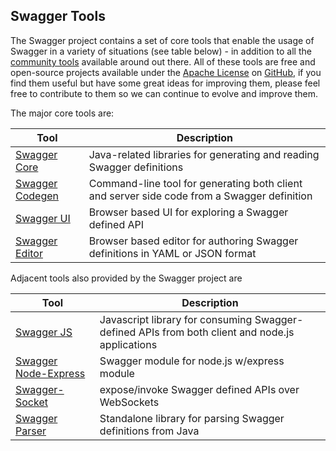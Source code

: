 ## Swagger Tools
The Swagger project contains a set of core tools that enable the usage of Swagger in a variety of situations (see table below) - in addition to all the [community tools](open-source-integrations) available around out there. All of these tools are free and open-source projects available under the [Apache License](http://www.apache.org/licenses/LICENSE-2.0.html) on [GitHub](https://github.com/swagger-api), if you find them useful but have some great ideas for improving them, please feel free to contribute to them so we can continue to evolve and improve them.

The major core tools are:

Tool | Description 
--- | ---
[Swagger Core](swagger-core) | Java-related libraries for generating and reading Swagger definitions
[Swagger Codegen](swagger-codegen) | Command-line tool for generating both client and server side code from a Swagger definition
[Swagger UI](swagger-ui) | Browser based UI for exploring a Swagger defined API
[Swagger Editor](swagger-editor) | Browser based editor for authoring Swagger definitions in YAML or JSON format

Adjacent tools also provided by the Swagger project are

Tool | Description 
--- | ---
[Swagger JS](https://github.com/swagger-api/swagger-js) | Javascript library for consuming Swagger-defined APIs from both client and node.js applications
[Swagger Node-Express](https://github.com/swagger-api/swagger-node-express) | Swagger module for node.js w/express module
[Swagger-Socket](https://github.com/swagger-api/swagger-socket) | expose/invoke Swagger defined APIs over WebSockets
[Swagger Parser](https://github.com/swagger-api/swagger-parser) | Standalone library for parsing Swagger definitions from Java
